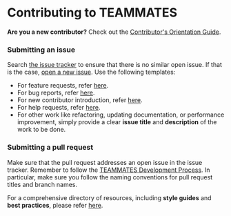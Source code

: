 # Contributing to TEAMMATES
**Are you a new contributor?** Check out the [Contributor's Orientation Guide][COG].

[COG]: ../docs/orientation-guide.md

### Submitting an issue
Search [the issue tracker][issue tracker] to ensure that there is no similar open issue.
If that is the case, [open a new issue][new issue]. Use the following templates:

* For feature requests, refer [here](../docs/template-featureRequest.md).
* For bug reports, refer [here](../docs/template-bugReport.md).
* For new contributor introduction, refer [here](../docs/template-contributorIntro.md).
* For help requests, refer  [here](../docs/template-helpRequest.md).
* For other work like refactoring, updating documentation, or performance improvement, simply provide a clear **issue title** and **description** of the work to be done.

[issue tracker]: https://github.com/TEAMMATES/teammates/issues
[new issue]: https://github.com/TEAMMATES/teammates/issues/new

### Submitting a pull request
Make sure that the pull request addresses an open issue in the issue tracker.
Remember to follow the [TEAMMATES Development Process][dev]. In particular, make sure you follow the naming
conventions for pull request titles and branch names.

[dev]: ../docs/process.md

For a comprehensive directory of resources, including **style guides** and **best practices**, please refer [here][readme].

[readme]: ../docs/README.md
